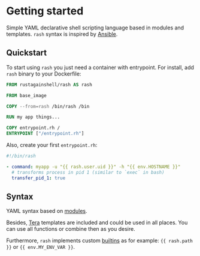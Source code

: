 # Getting started

Simple YAML declarative shell scripting language based in modules and templates.
`rash` syntax is inspired by [Ansible](https://www.ansible.com/).

## Quickstart

To start using `rash` you just need a container with entrypoint.
For install, add `rash` binary to your Dockerfile:

```dockerfile
FROM rustagainshell/rash AS rash

FROM base_image

COPY --from=rash /bin/rash /bin

RUN my app things...

COPY entrypoint.rh /
ENTRYPOINT ["/entrypoint.rh"]
```

Also, create your first `entrypoint.rh`:

```yaml
#!/bin/rash

- command: myapp -u "{{ rash.user.uid }}" -h "{{ env.HOSTNAME }}"
  # transforms process in pid 1 (similar to `exec` in bash)
  transfer_pid_1: true
```

## Syntax

YAML syntax based on [modules](module_index.md).

Besides, [Tera](https://tera.netlify.app/docs/) templates are included and could be used in
all places. You can use all functions or combine then as you desire.

Furthermore, `rash` implements custom [builtins](vars.md) as for example: `{{ rash.path }}` or
`{{ env.MY_ENV_VAR }}`.
